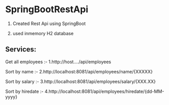 # SpringBootRestApi

1. Created Rest Api using SpringBoot

2. used inmemory H2 database

Services:
----------
Get all employees :-
1.http://host..../api/employees

Sort by name :-
2.http://localhost:8081/api/employees/name/{XXXXX}

Sort by salary :-
3.http://localhost:8081/api/employees/salary/{XXX.XX}

Sort by hiredate :-
4.http://localhost:8081/api/employees/hiredate/{dd-MM-yyyy}
